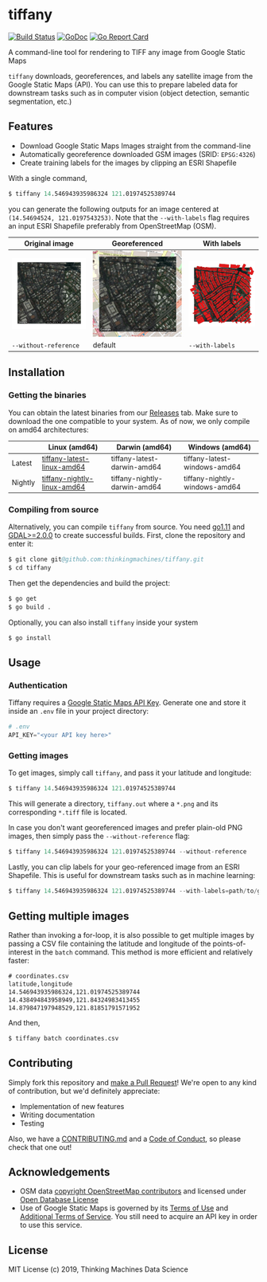 # tiffany 

[![Build Status](https://img.shields.io/badge/dynamic/json.svg?color=brightgreen&label=build&query=status&url=https%3A%2F%2Fcloud.drone.io%2Fapi%2Frepos%2Fthinkingmachines%2Ftiffany%2Fbuilds%2Flatest%3Fref%3Drefs%2Fheads%2Fmaster&style=flat-square)](https://cloud.drone.io/thinkingmachines/tiffany)
[![GoDoc](https://img.shields.io/badge/godoc-reference-5272B4.svg?style=flat-square)](https://godoc.org/github.com/thinkingmachines/tiffany)
[![Go Report Card](https://goreportcard.com/badge/github.com/thinkingmachines/tiffany?style=flat-square)](https://goreportcard.com/report/github.com/thinkingmachines/tiffany)

A command-line tool for rendering to TIFF any image from Google Static Maps

`tiffany` downloads, georeferences, and labels any satellite image from the
Google Static Maps (API). You can use this to prepare labeled data for
downstream tasks such as in computer vision (object detection, semantic
segmentation, etc.)

## Features

- Download Google Static Maps Images straight from the command-line
- Automatically georeference downloaded GSM images (SRID: `EPSG:4326`)
- Create training labels for the images by clipping an ESRI Shapefile

With a single command,

```s
$ tiffany 14.546943935986324 121.01974525389744
```

you can generate the following outputs for an image centered at `(14.54694524, 121.0197543253)`.
Note that the `--with-labels` flag requires an input ESRI Shapefile preferably
from OpenStreetMap (OSM).

| Original image | Georeferenced  | With labels |
|----------------------------------------|-------------------------|-------------------------------|
|![orig](assets/no_reference.png) | ![ref](assets/with_reference.png)  | ![lbl](assets/with_labels.png)|
| `--without-reference` | default | `--with-labels` | 


## Installation

### Getting the binaries

You can obtain the latest binaries from our
[Releases](https://github.com/thinkingmachines/tiffany/releases) tab. Make sure
to download the one compatible to your system. As of now, we only compile on
amd64 architectures:

|         | Linux (amd64)               | Darwin (amd64)               | Windows (amd64)               |
|---------|-----------------------------|------------------------------|-------------------------------|
| Latest  | [tiffany-latest-linux-amd64](https://storage.googleapis.com/tm-tiffany/releases/tiffany_latest_linux_amd64)  | tiffany-latest-darwin-amd64  | tiffany-latest-windows-amd64  |
| Nightly | [tiffany-nightly-linux-amd64](https://storage.googleapis.com/tm-tiffany/releases/tiffany_nightly_linux_amd64) | tiffany-nightly-darwin-amd64 | tiffany-nightly-windows-amd64 |


### Compiling from source

Alternatively, you can compile `tiffany` from source. You need
[go1.11](https://golang.org/doc/go1.11) and
[GDAL>=2.0.0](https://www.gdal.org/) to create successful builds.  First, clone
the repository and enter it:

```s
$ git clone git@github.com:thinkingmachines/tiffany.git
$ cd tiffany
```

Then get the dependencies and build the project:

```s
$ go get
$ go build .
```

Optionally, you can also install `tiffany` inside your system

```s
$ go install
```

## Usage

### Authentication

Tiffany requires a [Google Static Maps API
Key](https://developers.google.com/maps/documentation/maps-static/intro#get-a-key).
Generate one and store it inside an `.env` file in your project directory:

```s
# .env
API_KEY="<your API key here>"
```

### Getting images

To get images, simply call `tiffany`, and pass it your latitude and longitude:

```s
$ tiffany 14.546943935986324 121.01974525389744
```

This will generate a directory, `tiffany.out` where a `*.png` and its
corresponding `*.tiff` file is located.

In case you don't want georeferenced images and prefer plain-old PNG images,
then simply pass the `--without-reference` flag:

```s
$ tiffany 14.546943935986324 121.01974525389744 --without-reference
```

Lastly, you can clip labels for your geo-referenced image from an ESRI
Shapefile. This is useful for downstream tasks such as in machine learning:

```s
$ tiffany 14.546943935986324 121.01974525389744 --with-labels=path/to/gis_osm_buildings_free_1.shp
```

## Getting multiple images

Rather than invoking a for-loop, it is also possible to get multiple images by
passing a CSV file containing the latitude and longitude of the
points-of-interest in the `batch` command. This method is more efficient and
relatively faster:

```
# coordinates.csv
latitude,longitude
14.546943935986324,121.01974525389744
14.438494843958949,121.84324983413455
14.879847197948529,121.81851791571952
```

And then,

```s
$ tiffany batch coordinates.csv
```

## Contributing

Simply fork this repository and [make a Pull
Request](https://help.github.com/en/articles/creating-a-pull-request)! We're 
open to any kind of contribution, but we'd definitely appreciate:

- Implementation of new features 
- Writing documentation
- Testing

Also, we have a
[CONTRIBUTING.md](https://github.com/thinkingmachines/tiffany/blob/master/CONTRIBUTING.md)
and a [Code of
Conduct](https://github.com/thinkingmachines/tiffany/blob/master/CODE_OF_CONDUCT.md),
so please check that one out!

## Acknowledgements

- OSM data [copyright OpenStreetMap contributors](www.openstreetmap.org/copyright) and licensed under [Open Database License](opendatacommons.org/licenses/odbl)
- Use of Google Static Maps is governed by its [Terms of Use](https://cloud.google.com/maps-platform/terms/) and [Additional Terms of Service](https://maps.google.com/help/terms_maps/). You still need to acquire an API key in order to use this service.

## License

MIT License (c) 2019,  Thinking Machines Data Science


